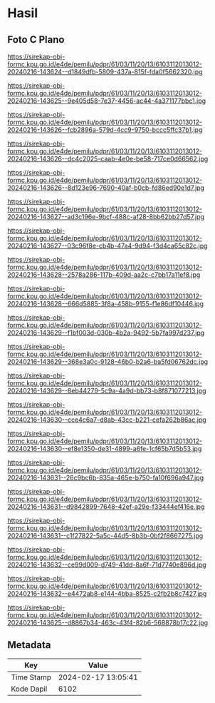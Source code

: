 # Hasil

## Foto C Plano

https://sirekap-obj-formc.kpu.go.id/e4de/pemilu/pdpr/61/03/11/20/13/6103112013012-20240216-143624--d1849dfb-5809-437a-815f-fda0f5662320.jpg

https://sirekap-obj-formc.kpu.go.id/e4de/pemilu/pdpr/61/03/11/20/13/6103112013012-20240216-143625--9e405d58-7e37-4456-ac44-4a371177bbc1.jpg

https://sirekap-obj-formc.kpu.go.id/e4de/pemilu/pdpr/61/03/11/20/13/6103112013012-20240216-143626--fcb2896a-579d-4cc9-9750-bccc5ffc37b1.jpg

https://sirekap-obj-formc.kpu.go.id/e4de/pemilu/pdpr/61/03/11/20/13/6103112013012-20240216-143626--dc4c2025-caab-4e0e-be58-717ce0d66562.jpg

https://sirekap-obj-formc.kpu.go.id/e4de/pemilu/pdpr/61/03/11/20/13/6103112013012-20240216-143626--8d123e96-7690-40af-b0cb-fd86ed90e1d7.jpg

https://sirekap-obj-formc.kpu.go.id/e4de/pemilu/pdpr/61/03/11/20/13/6103112013012-20240216-143627--ad3c196e-9bcf-488c-af28-8bb62bb27d57.jpg

https://sirekap-obj-formc.kpu.go.id/e4de/pemilu/pdpr/61/03/11/20/13/6103112013012-20240216-143627--03c96f8e-cb4b-47a4-9d94-f3d4ca65c82c.jpg

https://sirekap-obj-formc.kpu.go.id/e4de/pemilu/pdpr/61/03/11/20/13/6103112013012-20240216-143628--2578a286-117b-409d-aa2c-c7bb17a11ef8.jpg

https://sirekap-obj-formc.kpu.go.id/e4de/pemilu/pdpr/61/03/11/20/13/6103112013012-20240216-143628--666d5885-3f8a-458b-9155-f1e86df10446.jpg

https://sirekap-obj-formc.kpu.go.id/e4de/pemilu/pdpr/61/03/11/20/13/6103112013012-20240216-143629--f1bf003d-030b-4b2a-9492-5b7fa997d237.jpg

https://sirekap-obj-formc.kpu.go.id/e4de/pemilu/pdpr/61/03/11/20/13/6103112013012-20240216-143629--368e3a0c-9128-46b0-b2a6-ba5fd06762dc.jpg

https://sirekap-obj-formc.kpu.go.id/e4de/pemilu/pdpr/61/03/11/20/13/6103112013012-20240216-143629--8eb44279-5c9a-4a9d-bb73-b8f871077213.jpg

https://sirekap-obj-formc.kpu.go.id/e4de/pemilu/pdpr/61/03/11/20/13/6103112013012-20240216-143630--cce4c6a7-d8ab-43cc-b221-cefa262b86ac.jpg

https://sirekap-obj-formc.kpu.go.id/e4de/pemilu/pdpr/61/03/11/20/13/6103112013012-20240216-143630--ef8e1350-de31-4899-a6fe-1cf65b7d5b53.jpg

https://sirekap-obj-formc.kpu.go.id/e4de/pemilu/pdpr/61/03/11/20/13/6103112013012-20240216-143631--26c9bc6b-835a-465e-b750-fa10f696a947.jpg

https://sirekap-obj-formc.kpu.go.id/e4de/pemilu/pdpr/61/03/11/20/13/6103112013012-20240216-143631--d9842899-7648-42ef-a29e-f33444ef416e.jpg

https://sirekap-obj-formc.kpu.go.id/e4de/pemilu/pdpr/61/03/11/20/13/6103112013012-20240216-143631--c1f27822-5a5c-44d5-8b3b-0bf2f8667275.jpg

https://sirekap-obj-formc.kpu.go.id/e4de/pemilu/pdpr/61/03/11/20/13/6103112013012-20240216-143632--ce99d009-d749-41dd-8a6f-71d7740e896d.jpg

https://sirekap-obj-formc.kpu.go.id/e4de/pemilu/pdpr/61/03/11/20/13/6103112013012-20240216-143632--e4472ab8-e144-4bba-8525-c2fb2b8c7427.jpg

https://sirekap-obj-formc.kpu.go.id/e4de/pemilu/pdpr/61/03/11/20/13/6103112013012-20240216-143625--d8867b34-463c-43f4-82b6-568878b17c22.jpg


## Metadata

| Key        | Value               |
| ---------- | ------------------- |
| Time Stamp | 2024-02-17 13:05:41 |
| Kode Dapil | 6102                |



